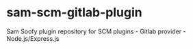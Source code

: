 # sam-scm-gitlab-plugin
Sam Soofy plugin repository for SCM plugins - Gitlab provider - Node.js/Express.js 
